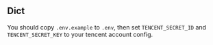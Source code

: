 ## Dict

You should copy `.env.example` to `.env`, then set `TENCENT_SECRET_ID` and `TENCENT_SECRET_KEY` to your tencent account config.